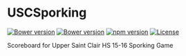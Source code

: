 USCSporking
===========
[![Bower version](https://badge.fury.io/bo/cheet.js.svg)](http://badge.fury.io/bo/cheet.js) [![Bower version](https://badge.fury.io/bo/sortable.svg)](http://badge.fury.io/bo/sortable) [![npm version](https://badge.fury.io/js/jquery.svg)](http://badge.fury.io/js/jquery) [![License](http://img.shields.io/:license-mit-blue.svg)](http://doge.mit-license.org)

Scoreboard for Upper Saint Clair HS 15-16 Sporking Game
